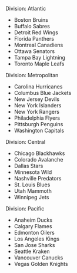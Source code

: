 Division: Atlantic
- Boston Bruins
- Buffalo Sabres
- Detroit Red Wings
- Florida Panthers
- Montreal Canadiens
- Ottawa Senators
- Tampa Bay Lightning
- Toronto Maple Leafs

Division: Metropolitan
- Carolina Hurricanes
- Columbus Blue Jackets
- New Jersey Devils
- New York Islanders
- New York Rangers
- Philadelphia Flyers
- Pittsburgh Penguins
- Washington Capitals

Division: Central
- Chicago Blackhawks
- Colorado Avalanche
- Dallas Stars
- Minnesota Wild
- Nashville Predators
- St. Louis Blues
- Utah Mammoth
- Winnipeg Jets

Division: Pacific
- Anaheim Ducks
- Calgary Flames
- Edmonton Oilers
- Los Angeles Kings
- San Jose Sharks
- Seattle Kraken
- Vancouver Canucks
- Vegas Golden Knights
